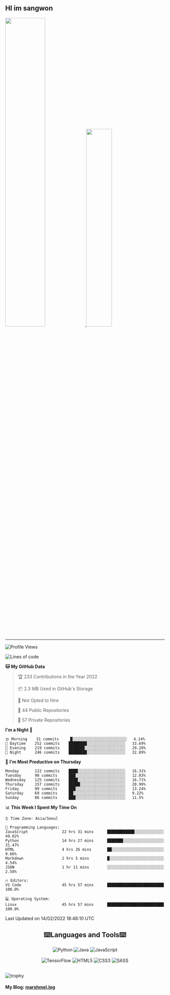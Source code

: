 ## HI im sangwon

<a href="#"> 
  <img src="https://github-readme-stats.vercel.app/api?username=s-wlii&theme=react&show_icons=true" width="50%">
</a>
<a href="#">
  <img src="https://github-readme-stats.vercel.app/api/top-langs/?username=s-wlii&theme=react&exclude_repo=Jagi,assignment&layout=compact" width="40%">
</a>

<!-- [![Solved.ac tier](http://mazassumnida.wtf/api/v2/generate_badge?boj=leo503801)](https://solved.ac/leo503801) -->

<hr>

<!--START_SECTION:waka-->
![Profile Views](http://img.shields.io/badge/Profile%20Views-15-blue)

![Lines of code](https://img.shields.io/badge/From%20Hello%20World%20I%27ve%20Written-343%20Thousand%20lines%20of%20code-blue)

**🐱 My GitHub Data** 

> 🏆 233 Contributions in the Year 2022
 > 
> 📦 2.3 MB Used in GitHub's Storage 
 > 
> 🚫 Not Opted to Hire
 > 
> 📜 44 Public Repositories 
 > 
> 🔑 57 Private Repositories  
 > 
**I'm a Night 🦉** 

```text
🌞 Morning    31 commits     █░░░░░░░░░░░░░░░░░░░░░░░░   4.14% 
🌆 Daytime    252 commits    ████████░░░░░░░░░░░░░░░░░   33.69% 
🌃 Evening    219 commits    ███████░░░░░░░░░░░░░░░░░░   29.28% 
🌙 Night      246 commits    ████████░░░░░░░░░░░░░░░░░   32.89%

```
📅 **I'm Most Productive on Thursday** 

```text
Monday       122 commits    ████░░░░░░░░░░░░░░░░░░░░░   16.31% 
Tuesday      90 commits     ███░░░░░░░░░░░░░░░░░░░░░░   12.03% 
Wednesday    125 commits    ████░░░░░░░░░░░░░░░░░░░░░   16.71% 
Thursday     157 commits    █████░░░░░░░░░░░░░░░░░░░░   20.99% 
Friday       99 commits     ███░░░░░░░░░░░░░░░░░░░░░░   13.24% 
Saturday     69 commits     ██░░░░░░░░░░░░░░░░░░░░░░░   9.22% 
Sunday       86 commits     ███░░░░░░░░░░░░░░░░░░░░░░   11.5%

```


📊 **This Week I Spent My Time On** 

```text
⌚︎ Time Zone: Asia/Seoul

💬 Programming Languages: 
JavaScript               22 hrs 31 mins      ████████████░░░░░░░░░░░░░   49.02% 
Python                   14 hrs 27 mins      ███████░░░░░░░░░░░░░░░░░░   31.47% 
HTML                     4 hrs 26 mins       ██░░░░░░░░░░░░░░░░░░░░░░░   9.66% 
Markdown                 2 hrs 5 mins        █░░░░░░░░░░░░░░░░░░░░░░░░   4.54% 
JSON                     1 hr 11 mins        ░░░░░░░░░░░░░░░░░░░░░░░░░   2.58%

🔥 Editors: 
VS Code                  45 hrs 57 mins      █████████████████████████   100.0%

💻 Operating System: 
Linux                    45 hrs 57 mins      █████████████████████████   100.0%

```


 Last Updated on 14/02/2022 18:48:10 UTC
<!--END_SECTION:waka-->

<div align="center">
  <h2>⌨️Languages and Tools⌨️</h2>
  <div align=flex>
    <img alt="Python" src="https://img.shields.io/badge/python-%2314354C.svg?style=for-the-badge&logo=python&logoColor=white"/>
    <img alt="Java" src="https://img.shields.io/badge/java-%23ED8B00.svg?style=for-the-badge&logo=java&logoColor=white"/>
    <img alt="JavaScript" src="https://img.shields.io/badge/javascript-%23FFFF00.svg?style=for-the-badge&logo=javascript&logoColor=darkblue"/>
  </div>
  <br>
  <div>
    <img alt="TensorFlow" src="https://img.shields.io/badge/TensorFlow-%23FF6F00.svg?style=for-the-badge&logo=TensorFlow&logoColor=white" />
    <img alt="HTML5" src="https://img.shields.io/badge/html5-%23E34F26.svg?style=for-the-badge&logo=html5&logoColor=white"/>
    <img alt="CSS3" src="https://img.shields.io/badge/css3-%231572B6.svg?style=for-the-badge&logo=css3&logoColor=white"/>
    <img alt="SASS" src="https://img.shields.io/badge/SASS-hotpink.svg?style=for-the-badge&logo=SASS&logoColor=white"/>
  </div>
</div>
<br>

![trophy](https://github-profile-trophy.vercel.app/?username=s-wlii&column=7&margin-w=15&margin-h=15)

#### My Blog: [marshmel.log](https://s-wlii.github.io/)

<!--
**Marshmellowon/Marshmellowon** is a ✨ _special_ ✨ repository because its `README.md` (this file) appears on your GitHub profile.

Here are some ideas to get you started:

- 🔭 I’m currently working on ...
- 🌱 I’m currently learning ...
- 👯 I’m looking to collaborate on ...
- 🤔 I’m looking for help with ...
- 💬 Ask me about ...
- 📫 How to reach me: ...
- 😄 Pronouns: ...
- ⚡ Fun fact: ...
-->
